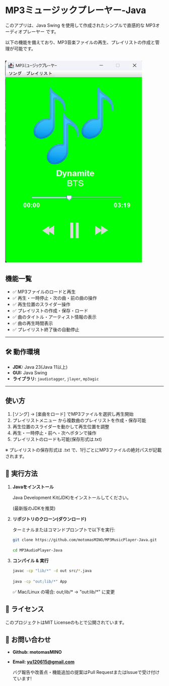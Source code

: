 # MP3ミュージックプレーヤー-Java
このアプリは、Java Swing を使用して作成されたシンプルで直感的な MP3オーディオプレーヤー です。

以下の機能を備えており、MP3音楽ファイルの再生、プレイリストの作成と管理が可能です。

![スクショ](Screenshot.png)
---

## 機能一覧
- ✅ MP3ファイルのロードと再生
- ✅ 再生・一時停止・次の曲・前の曲の操作
- ✅ 再生位置のスライダー操作
- ✅ プレイリストの作成・保存・ロード
- ✅ 曲のタイトル・アーティスト情報の表示
- ✅ 曲の再生時間表示
- ✅ プレイリスト終了後の自動停止
---

## 🛠️ 動作環境
- **JDK:** Java 23(Java 11以上)
- **GUI:** Java Swing
- **ライブラリ:** `jaudiotagger`, `jlayer`, `mp3agic`
---

## 使い方
1. [ソング] → [楽曲をロード] でMP3ファイルを選択し再生開始
2. プレイリストメニュー から複数曲のプレイリストを作成・保存可能
3. 再生位置のスライダーを動かして再生位置を調整
4. 再生・一時停止・前へ・次へボタンで操作
5. プレイリストのロードも可能(保存形式は.txt)

※ プレイリストの保存形式は .txt で、1行ごとにMP3ファイルの絶対パスが記載されます。

## 🚀 実行方法
1. **Javaをインストール**
   
   Java Development Kit(JDK)をインストールしてください。
   
   (最新版のJDKを推奨)

2. **リポジトリのクローン(ダウンロード)**
   
   ターミナルまたはコマンドプロンプトで以下を実行:
   ```sh
   git clone https://github.com/motomasMINO/MP3MusicPlayer-Java.git

   cd MP3AudioPlayer-Java
3. **コンパイル & 実行**
   ```sh
   javac -cp "lib/*" -d out src/*.java

   java -cp "out;lib/*" App
   ```
   ✅ Mac/Linux の場合: out;lib/* → "out:lib/*" に変更

## 📜 ライセンス

このプロジェクトはMIT Licenseのもとで公開されています。

## 📧 お問い合わせ

- **Github: motomasMINO**

- **Email: yu120615@gmail.com**

  バグ報告や改善点・機能追加の提案はPull RequestまたはIssueで受け付けています!
